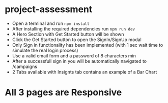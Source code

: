 # project-assessment

- Open a terminal and run `npm install`
- After installing the required dependencies run `npm run dev`
- A Hero Section with Get Started button will be shown
- Click the Get Started button to open the SignIn/SignUp modal
- Only Sign in functionality has been implemented (with 1 sec wait time to simulate the real login process)
- Use a valid email form and a password of 8 characters min
- After a successfull sign in you will be automatically navigated to /campaigns
- 2 Tabs available with Insignts tab contains an example of a Bar Chart

# All 3 pages are Responsive

